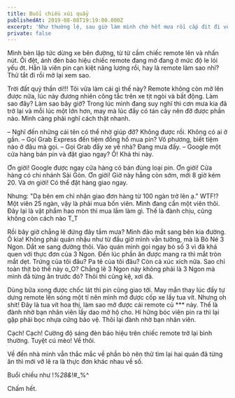```yaml
---
title: Buổi chiều xúi quẩy
publishedAt: 2019-08-08T19:19:00.000Z
excerpt: 'Như thường lệ, sau giờ làm mình chờ hết mưa rồi cắp đít đi về. Đi được một đoạn thì nghe tiếng tít tít quen thuộc, nhìn xuống con xe thì đúng là tiếng kêu của chiếc SmartKey. Những tưởng đây chỉ là hiện tượng nhiễu sóng bình thường, nhưng không, không bình thường chút nào các bạn ạ. Tiếng tít tít quen thuộc bỗng trở nên kỳ lạ khi nó vang lên một cách liên tục. Bụng thầm nghĩ: "Thôi đệt, chuyến này lành ít dữ nhiều rồi."'
private: false
---
```


Mình bèn lập tức dừng xe bên đường, từ từ cầm chiếc remote lên và nhấn nút. Ôi
đệt, ánh đèn báo hiệu chiếc remote đang mở đang ở mức độ le lói yếu ớt. Hẳn là
viên pin cạn kiệt năng lượng rồi, hay là remote làm sao nhỉ? Thử tắt đi rồi mở
lại xem sao.

Trời đất quỷ thần ơi!!! Tôi vừa làm cái gì thế này? Remote không còn mở lên được
nữa, lúc này đương nhiên công tắc trên xe tịt ngòi và bất động. Làm sao đây? Làm
sao bây giờ? Trong lúc mình đang suy nghĩ thì cơn mưa kia đã trở lại và mỗi lúc
một lớn hơn, may mà lúc đấy có tán cây nên đỡ được phần nào. Mình càng phải nghĩ
cách thật nhanh.

– Nghĩ đến những cái tên có thể nhờ giúp đỡ? Không được rồi. Không có ai ở gần.
– Gọi Grab Express đến tiệm đồng hồ mua pin? Vô phương, biết tiệm nào ở đâu mà
gọi. – Gọi Grab đẩy xe về nhà? Đang mưa đấy. – Google một cửa hàng bán pin và
đặt giao ngay? Ồ! Khả thi này.

Ơn giời! Google được ngay cửa hàng có bán đúng loại pin. Ơn giời! Cửa hàng có
chi nhánh Sài Gòn. Ơn giời! Giờ này hẵng còn sớm, mới 8 giờ kém 20. Và ơn giời!
Có thể đặt hàng giao ngay.

Nhưng: "Dạ bên em chỉ nhận giao đơn hàng từ 100 ngàn trở lên ạ." WTF!? Một viên
25 ngàn, vậy là phải mua bốn viên. Mình đang cần một viên thôi. Đây lại là vật
phẩm hao mòn thì mua lắm làm gì. Thế là đành chịu, cũng không còn cách nào T_T

Rồi bây giờ chẳng lẽ đứng đây tắm mưa? Mình đảo mắt sang bên kia đường. Ô kìa!
Không phải quán nhậu như từ đầu giờ mình vẫn tưởng, mà là Bò Né 3 Ngon. Dắt xe
sang đường thôi. Vào quán mình gọi ngay bò số 3 vì đã khá quen với thực đơn của
3 Ngon. Đến lúc phần ăn được mang ra thì mắt tròn mắt dẹt. Trứng của tôi đâu? Pa
tê của tôi đâu? Còn cả xúc xích nữa. Sao chỉ toàn thịt bò thế này o_O? Chẳng lẽ
3 Ngon này không phải là 3 Ngon mà mình đã từng ăn trước đó? Thôi thì cũng kệ,
xơi đã.

Dùng bữa xong được chốc lát thì pin cũng giao tới. May mắn thay lúc đấy tự dưng
remote lên sóng một tí nên mình mở được cốp xe lấy tua vít. Nhưng oh shit! Đây
là tua vít hoa thị, làm sao mở được cái remote củ *** này. Thế là đành nhờ bạn
nhân viên lấy dao mở hộ cho. Hí hửng bóc viên pin ra thì lại gặp phải bọc nhựa
cứng bảo vệ. Thôi lại đành nhờ bạn nhân viên.

Cạch! Cạch! Cường độ sáng đèn báo hiệu trên chiếc remote trở lại bình thường.
Tuyệt cú mèo! Về thôi.

Về đến nhà mình vẫn thắc mắc về phần bò nên thử tìm lại hai quán đã từng ăn thì
mới vỡ lẽ ra là thực đơn khác nhau về số.

Buổi chiều như !_%28&_!#_%^

Chấm hết.
